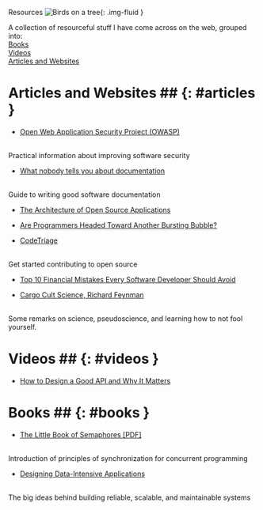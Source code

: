Resources
![Birds on a tree](images/birds.png){: .img-fluid }

A collection of resourceful stuff I have come across on the web, grouped into:
<br>
[Books](#books)
<br>
[Videos](#videos)
<br>
[Articles and Websites](#articles)

# Articles and Websites ## {: #articles }
* [Open Web Application Security Project (OWASP)](http://www.owasp.org/)
<br>
Practical information about improving software security

* [What nobody tells you about documentation](https://www.divio.com/blog/documentation/)
<br>
Guide to writing good software documentation

* [The Architecture of Open Source Applications](http://aosabook.org)

* [Are Programmers Headed Toward Another Bursting Bubble?](https://medium.com/predict/are-programmers-headed-toward-another-bursting-bubble-528e30c59a0e)

* [CodeTriage](https://www.codetriage.com)
<br>
Get started contributing to open source

* [Top 10 Financial Mistakes Every Software Developer Should Avoid](https://www.acodersjourney.com/top-10-financial-mistakes-every-software-developer-should-avoid/)

* [Cargo Cult Science, Richard Feynman](http://calteches.library.caltech.edu/51/2/CargoCult.htm)
<br>
Some remarks on science, pseudoscience, and learning how to not fool yourself.

# Videos ## {: #videos }
* [How to Design a Good API and Why It Matters](https://www.youtube.com/watch?v=aAb7hSCtvGw)

# Books ## {: #books }
* [The Little Book of Semaphores \[PDF\]](http://greenteapress.com/semaphores/LittleBookOfSemaphores.pdf)
<br>
Introduction of principles of synchronization for concurrent programming

* [Designing Data-Intensive Applications](https://dataintensive.net/)
<br>
The big ideas behind building reliable, scalable, and maintainable systems
